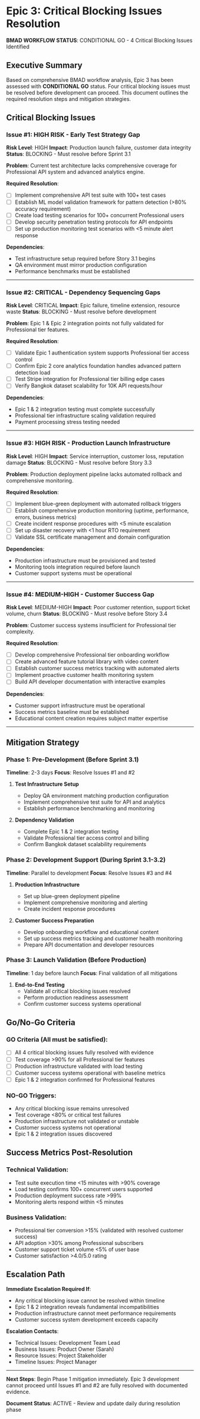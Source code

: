 # Epic 3: Critical Blocking Issues Resolution

**BMAD WORKFLOW STATUS**: CONDITIONAL GO - 4 Critical Blocking Issues Identified

## Executive Summary

Based on comprehensive BMAD workflow analysis, Epic 3 has been assessed with **CONDITIONAL GO** status. Four critical blocking issues must be resolved before development can proceed. This document outlines the required resolution steps and mitigation strategies.

## Critical Blocking Issues

### Issue #1: HIGH RISK - Early Test Strategy Gap
**Risk Level**: HIGH
**Impact**: Production launch failure, customer data integrity
**Status**: BLOCKING - Must resolve before Sprint 3.1

**Problem**: Current test architecture lacks comprehensive coverage for Professional API system and advanced analytics engine.

**Required Resolution**:
- [ ] Implement comprehensive API test suite with 100+ test cases
- [ ] Establish ML model validation framework for pattern detection (>80% accuracy requirement)
- [ ] Create load testing scenarios for 100+ concurrent Professional users
- [ ] Develop security penetration testing protocols for API endpoints
- [ ] Set up production monitoring test scenarios with <5 minute alert response

**Dependencies**:
- Test infrastructure setup required before Story 3.1 begins
- QA environment must mirror production configuration
- Performance benchmarks must be established

---

### Issue #2: CRITICAL - Dependency Sequencing Gaps
**Risk Level**: CRITICAL
**Impact**: Epic failure, timeline extension, resource waste
**Status**: BLOCKING - Must resolve before development

**Problem**: Epic 1 & Epic 2 integration points not fully validated for Professional tier features.

**Required Resolution**:
- [ ] Validate Epic 1 authentication system supports Professional tier access control
- [ ] Confirm Epic 2 core analytics foundation handles advanced pattern detection load
- [ ] Test Stripe integration for Professional tier billing edge cases
- [ ] Verify Bangkok dataset scalability for 10K API requests/hour

**Dependencies**:
- Epic 1 & 2 integration testing must complete successfully
- Professional tier infrastructure scaling validation required
- Payment processing stress testing needed

---

### Issue #3: HIGH RISK - Production Launch Infrastructure
**Risk Level**: HIGH
**Impact**: Service interruption, customer loss, reputation damage
**Status**: BLOCKING - Must resolve before Story 3.3

**Problem**: Production deployment pipeline lacks automated rollback and comprehensive monitoring.

**Required Resolution**:
- [ ] Implement blue-green deployment with automated rollback triggers
- [ ] Establish comprehensive production monitoring (uptime, performance, errors, business metrics)
- [ ] Create incident response procedures with <5 minute escalation
- [ ] Set up disaster recovery with <1 hour RTO requirement
- [ ] Validate SSL certificate management and domain configuration

**Dependencies**:
- Production infrastructure must be provisioned and tested
- Monitoring tools integration required before launch
- Customer support systems must be operational

---

### Issue #4: MEDIUM-HIGH - Customer Success Gap
**Risk Level**: MEDIUM-HIGH
**Impact**: Poor customer retention, support ticket volume, churn
**Status**: BLOCKING - Must resolve before Story 3.4

**Problem**: Customer success systems insufficient for Professional tier complexity.

**Required Resolution**:
- [ ] Develop comprehensive Professional tier onboarding workflow
- [ ] Create advanced feature tutorial library with video content
- [ ] Establish customer success metrics tracking with automated alerts
- [ ] Implement proactive customer health monitoring system
- [ ] Build API developer documentation with interactive examples

**Dependencies**:
- Customer support infrastructure must be operational
- Success metrics baseline must be established
- Educational content creation requires subject matter expertise

---

## Mitigation Strategy

### Phase 1: Pre-Development (Before Sprint 3.1)
**Timeline**: 2-3 days
**Focus**: Resolve Issues #1 and #2

1. **Test Infrastructure Setup**
   - Deploy QA environment matching production configuration
   - Implement comprehensive test suite for API and analytics
   - Establish performance benchmarking and monitoring

2. **Dependency Validation**
   - Complete Epic 1 & 2 integration testing
   - Validate Professional tier access control and billing
   - Confirm Bangkok dataset scalability requirements

### Phase 2: Development Support (During Sprint 3.1-3.2)
**Timeline**: Parallel to development
**Focus**: Resolve Issues #3 and #4

1. **Production Infrastructure**
   - Set up blue-green deployment pipeline
   - Implement comprehensive monitoring and alerting
   - Create incident response procedures

2. **Customer Success Preparation**
   - Develop onboarding workflow and educational content
   - Set up success metrics tracking and customer health monitoring
   - Prepare API documentation and developer resources

### Phase 3: Launch Validation (Before Production)
**Timeline**: 1 day before launch
**Focus**: Final validation of all mitigations

1. **End-to-End Testing**
   - Validate all critical blocking issues resolved
   - Perform production readiness assessment
   - Confirm customer success systems operational

## Go/No-Go Criteria

### GO Criteria (All must be satisfied):
- [ ] All 4 critical blocking issues fully resolved with evidence
- [ ] Test coverage >90% for all Professional tier features
- [ ] Production infrastructure validated with load testing
- [ ] Customer success systems operational with baseline metrics
- [ ] Epic 1 & 2 integration confirmed for Professional features

### NO-GO Triggers:
- Any critical blocking issue remains unresolved
- Test coverage <80% or critical test failures
- Production infrastructure not validated or unstable
- Customer success systems not operational
- Epic 1 & 2 integration issues discovered

## Success Metrics Post-Resolution

### Technical Validation:
- Test suite execution time <15 minutes with >90% coverage
- Load testing confirms 100+ concurrent users supported
- Production deployment success rate >99%
- Monitoring alerts respond within <5 minutes

### Business Validation:
- Professional tier conversion >15% (validated with resolved customer success)
- API adoption >30% among Professional subscribers
- Customer support ticket volume <5% of user base
- Customer satisfaction >4.0/5.0 rating

## Escalation Path

**Immediate Escalation Required If**:
- Any critical blocking issue cannot be resolved within timeline
- Epic 1 & 2 integration reveals fundamental incompatibilities
- Production infrastructure cannot meet performance requirements
- Customer success system development exceeds capacity

**Escalation Contacts**:
- Technical Issues: Development Team Lead
- Business Issues: Product Owner (Sarah)
- Resource Issues: Project Stakeholder
- Timeline Issues: Project Manager

---

**Next Steps**: Begin Phase 1 mitigation immediately. Epic 3 development cannot proceed until Issues #1 and #2 are fully resolved with documented evidence.

**Document Status**: ACTIVE - Review and update daily during resolution phase
